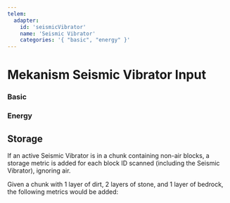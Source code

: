 ```yaml
---
telem:
  adapter:
    id: 'seismicVibrator'
    name: 'Seismic Vibrator'
    categories: '{ "basic", "energy" }'
---
```


# Mekanism Seismic Vibrator Input <RepoLink path="lib/input/mekanism/SeismicVibratorInputAdapter.lua" />

<!--@include: ./common/preamble.md -->

### Basic

<MetricTable
  prefix="mekseismic:"
  :metrics="[
    { name: 'energy_filled_percentage', value: '0.0 - 1.0' }
  ]"
/>

### Energy

<MetricTable
  prefix="mekseismic:"
  :metrics="[
    { name: 'energy',         value: '0.0 - inf', unit: 'FE' },
    { name: 'max_energy',     value: '0.0 - inf', unit: 'FE' },
    { name: 'energy_needed',  value: '0.0 - inf', unit: 'FE' }
  ]"
/>

## Storage <Badge text="Mekanism 10.3+" type="warning" />
If an active Seismic Vibrator is in a chunk containing non-air blocks, a storage metric is added for each block ID scanned (including the Seismic Vibrator), ignoring air.

Given a chunk with 1 layer of dirt, 2 layers of stone, and 1 layer of bedrock, the following metrics would be added:

<MetricTable
  prefix="storage:"
  :metrics="[
    { name: 'mekanism:seismic_vibrator', value: '1', unit: 'item' },
    { name: 'minecraft:dirt', value: '256', unit: 'item' },
    { name: 'minecraft:stone', value: '512', unit: 'item' },
    { name: 'minecraft:bedrock', value: '256', unit: 'item' }
  ]"
/>